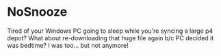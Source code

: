 # NoSnooze
Tired of your Windows PC going to sleep while you're syncing a large p4 depot? What about re-downloading that huge file again b/c PC decided it was bedtime? I was too... but not anymore!
